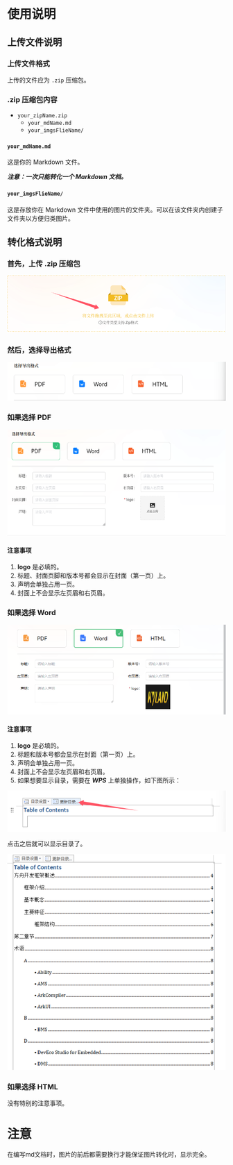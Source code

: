# 使用说明

## 上传文件说明

### 上传文件格式
上传的文件应为 `.zip` 压缩包。

### .zip 压缩包内容

* `your_zipName.zip`
  * `your_mdName.md`
  * `your_imgsFlieName/`

#### `your_mdName.md`
这是你的 Markdown 文件。

***注意：一次只能转化一个 Markdown 文档。***

#### `your_imgsFlieName/`
这是存放你在 Markdown 文件中使用的图片的文件夹。可以在该文件夹内创建子文件夹以方便归类图片。

## 转化格式说明

### 首先，上传 .zip 压缩包

![上传文件](./images/image0.png)

### 然后，选择导出格式

![选择导出格式](./images/image.png)

### 如果选择 PDF

![pdf导出](./images/image-1.png)

#### 注意事项

1. **logo** 是必填的。
2. 标题、封面页脚和版本号都会显示在封面（第一页）上。
3. 声明会单独占用一页。
4. 封面上不会显示左页眉和右页眉。

### 如果选择 Word

![Word导出](./images/image-2.png)

#### 注意事项

1. **logo** 是必填的。
2. 标题和版本号都会显示在封面（第一页）上。
3. 声明会单独占用一页。
4. 封面上不会显示左页眉和右页眉。
5. 如果想要显示目录，需要在 ***WPS*** 上单独操作，如下图所示：

![显示目录](./images/image-3.png)

点击之后就可以显示目录了。

![生成目录](./images/image-4.png)

### 如果选择 HTML

没有特别的注意事项。

# 注意

在编写md文档时，图片的前后都需要换行才能保证图片转化时，显示完全。